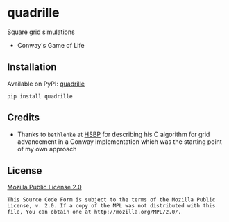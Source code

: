 # quadrille

Square grid simulations

- Conway's Game of Life

## Installation

Available on PyPI: [quadrille](https://pypi.org/project/quadrille/)

```commandline
pip install quadrille
```

## Credits

- Thanks to `bethlenke` at [HSBP](https://hsbp.org) for describing
  his C algorithm for grid advancement in a Conway implementation
  which was the starting point of my own approach

## License

[Mozilla Public License 2.0](https://www.mozilla.org/en-US/MPL/2.0/)

```
This Source Code Form is subject to the terms of the Mozilla Public
License, v. 2.0. If a copy of the MPL was not distributed with this
file, You can obtain one at http://mozilla.org/MPL/2.0/.
```
